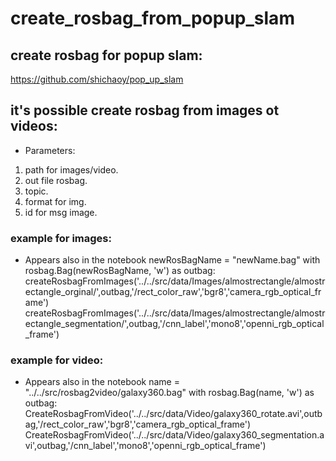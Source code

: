 # create_rosbag_from_popup_slam

## create rosbag for popup slam:
https://github.com/shichaoy/pop_up_slam

## it's possible create rosbag from images ot videos:
* Parameters:
1. path for images/video.
2. out file rosbag.
3. topic.
4. format for img.
5. id for msg image.

### example for images:
* Appears also in the notebook 
newRosBagName = "newName.bag"
  with rosbag.Bag(newRosBagName, 'w') as outbag:      createRosbagFromImages('../../src/data/Images/almostrectangle/almostrectangle_orginal/',outbag,'/rect_color_raw','bgr8','camera_rgb_optical_frame')    createRosbagFromImages('../../src/data/Images/almostrectangle/almostrectangle_segmentation/',outbag,'/cnn_label','mono8','openni_rgb_optical_frame')    
  
### example for video:
* Appears also in the notebook 
name = "../../src/rosbag2video/galaxy360.bag"
with rosbag.Bag(name, 'w') as outbag:
    CreateRosbagFromVideo('../../src/data/Video/galaxy360_rotate.avi',outbag,'/rect_color_raw','bgr8','camera_rgb_optical_frame')
    CreateRosbagFromVideo('../../src/data/Video/galaxy360_segmentation.avi',outbag,'/cnn_label','mono8','openni_rgb_optical_frame')    
